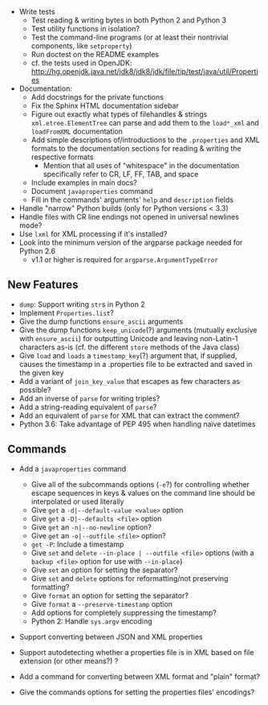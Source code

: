 - Write tests
    - Test reading & writing bytes in both Python 2 and Python 3
    - Test utility functions in isolation?
    - Test the command-line programs (or at least their nontrivial components,
      like `setproperty`)
    - Run doctest on the README examples
    - cf. the tests used in OpenJDK: <http://hg.openjdk.java.net/jdk8/jdk8/jdk/file/tip/test/java/util/Properties>
- Documentation:
    - Add docstrings for the private functions
    - Fix the Sphinx HTML documentation sidebar
    - Figure out exactly what types of filehandles & strings
      `xml.etree.ElementTree` can parse and add them to the `load*_xml` and
      `loadFromXML` documentation
    - Add simple descriptions of/introductions to the `.properties` and XML
      formats to the documentation sections for reading & writing the
      respective formats
        - Mention that all uses of "whitespace" in the documentation
          specifically refer to CR, LF, FF, TAB, and space
    - Include examples in main docs?
    - Document `javaproperties` command
    - Fill in the commands' arguments' `help` and `description` fields
- Handle "narrow" Python builds (only for Python versions < 3.3)
- Handle files with CR line endings not opened in universal newlines mode?
- Use `lxml` for XML processing if it's installed?
- Look into the minimum version of the argparse package needed for Python 2.6
    - v1.1 or higher is required for `argparse.ArgumentTypeError`

New Features
------------
- `dump`: Support writing `str`s in Python 2
- Implement `Properties.list`?
- Give the dump functions `ensure_ascii` arguments
- Give the dump functions `keep_unicode`(?) arguments (mutually exclusive with
  `ensure_ascii`) for outputting Unicode and leaving non-Latin-1 characters
  as-is  (cf. the different `store` methods of the Java class)
- Give `load` and `loads` a `timestamp_key`(?) argument that, if supplied,
  causes the timestamp in a .properties file to be extracted and saved in the
  given key
- Add a variant of `join_key_value` that escapes as few characters as possible?
- Add an inverse of `parse` for writing triples?
- Add a string-reading equivalent of `parse`?
- Add an equivalent of `parse` for XML that can extract the comment?
- Python 3.6: Take advantage of PEP 495 when handling naïve datetimes

Commands
--------
- Add a `javaproperties` command
    - Give all of the subcommands options (`-e`?) for controlling whether
      escape sequences in keys & values on the command line should be
      interpolated or used literally
    - Give `get` a `-d|--default-value <value>` option
    - Give `get` a `-D|--defaults <file>` option
    - Give `get` an `-n|--no-newline` option?
    - Give `get` an `-o|--outfile <file>` option?
    - `get -P`: Include a timestamp
    - Give `set` and `delete` `--in-place | --outfile <file>` options (with a
      `backup <file>` option for use with `--in-place`)
    - Give `set` an option for setting the separator?
    - Give `set` and `delete` options for reformatting/not preserving
      formatting?
    - Give `format` an option for setting the separator?
    - Give `format` a `--preserve-timestamp` option
    - Add options for completely suppressing the timestamp?
    - Python 2: Handle `sys.argv` encoding

- Support converting between JSON and XML properties
- Support autodetecting whether a properties file is in XML based on file
  extension (or other means?) ?
- Add a command for converting between XML format and "plain" format?
- Give the commands options for setting the properties files' encodings?
